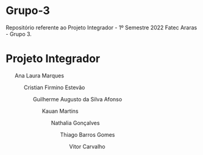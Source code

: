 # Grupo-3
Repositório referente ao Projeto Integrador - 1º Semestre 2022 Fatec Araras - Grupo 3.
<h1>Projeto Integrador</h1>
<ul>Ana Laura Marques
<ul>Cristian Firmino Estevão
<ul>Guilherme Augusto da Silva Afonso
<ul>Kauan Martins
<ul>Nathalia Gonçalves
<ul>Thiago Barros Gomes
<ul>Vitor Carvalho

